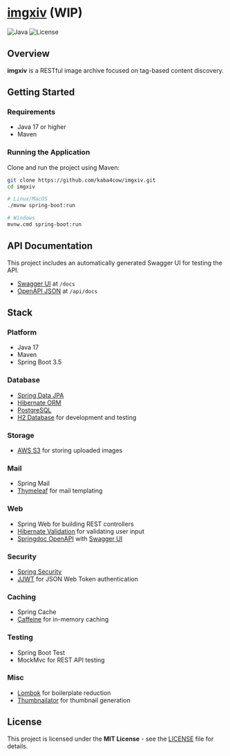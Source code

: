 # [imgxiv](https://github.com/kaba4cow/imgxiv) (WIP)

![Java](https://img.shields.io/badge/Java-17-blue.svg)
![License](https://img.shields.io/badge/license-MIT-green.svg)

## Overview

**imgxiv** is a RESTful image archive focused on tag-based content discovery.

## Getting Started

### Requirements

- Java 17 or higher
- Maven

### Running the Application

Clone and run the project using Maven:

```bash
git clone https://github.com/kaba4cow/imgxiv.git
cd imgxiv

# Linux/MacOS
./mvnw spring-boot:run

# Windows
mvnw.cmd spring-boot:run
```

## API Documentation

This project includes an automatically generated Swagger UI for testing the API.

- [Swagger UI](http://localhost:8080/docs) at `/docs`
- [OpenAPI JSON](http://localhost:8080/api/docs) at `/api/docs`

## Stack

### Platform

- Java 17
- Maven
- Spring Boot 3.5

### Database

- [Spring Data JPA](https://github.com/spring-projects/spring-data-jpa)
- [Hibernate ORM](https://github.com/hibernate/hibernate-orm)
- [PostgreSQL](https://github.com/postgres/postgres)
- [H2 Database](https://github.com/h2database/h2database) for development and testing

### Storage

- [AWS S3](https://aws.amazon.com/s3/) for storing uploaded images

### Mail

- Spring Mail
- [Thymeleaf](https://github.com/thymeleaf/thymeleaf) for mail templating

### Web

- Spring Web for building REST controllers
- [Hibernate Validation](https://github.com/hibernate/hibernate-validator) for validating user input
- [Springdoc OpenAPI](https://github.com/springdoc/springdoc-openapi) with [Swagger UI](https://github.com/swagger-api/swagger-ui)

### Security

- [Spring Security](https://github.com/spring-projects/spring-security)
- [JJWT](https://github.com/jwtk/jjwt) for JSON Web Token authentication

### Caching

- Spring Cache
- [Caffeine](https://github.com/ben-manes/caffeine) for in-memory caching

### Testing

- Spring Boot Test
- MockMvc for REST API testing

### Misc

- [Lombok](https://github.com/projectlombok/lombok) for boilerplate reduction
- [Thumbnailator](https://github.com/coobird/thumbnailator) for thumbnail generation

## License

This project is licensed under the **MIT License** - see the [LICENSE](./LICENSE) file for details.